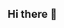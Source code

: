 ## Hi there 👋

<!--
**utnmaterias/utnmaterias** is a ✨ _special_ ✨ repository because its `README.md` (this file) appears on your GitHub profile.

<p align="center">
  <img src = 'https://github.com/MarikIshtar007/MarikIshtar007/blob/master/images/matrix.gif' alt="Matrix" width="100%" />
</p>

<h2 align="center">👋 ¡Hola, soy [Tu Nombre]!</h2>
<p align="center">Desarrollador | Apasionado por la tecnología | Siempre aprendiendo</p>

Here are some ideas to get you started:

- 🔭 I’m currently working on ...
- 🌱 I’m currently learning ...
- 👯 I’m looking to collaborate on ...
- 🤔 I’m looking for help with ...
- 💬 Ask me about ...
- 📫 How to reach me: ...
- 😄 Pronouns: ...
- ⚡ Fun fact: ...
-->

